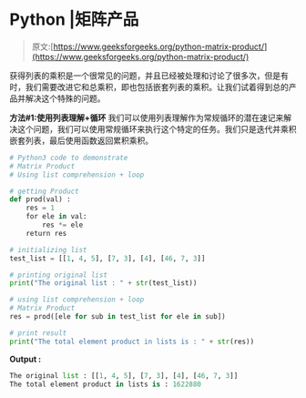 # Python |矩阵产品

> 原文:[https://www.geeksforgeeks.org/python-matrix-product/](https://www.geeksforgeeks.org/python-matrix-product/)

获得列表的乘积是一个很常见的问题，并且已经被处理和讨论了很多次，但是有时，我们需要改进它和总乘积，即也包括嵌套列表的乘积。让我们试着得到总的产品并解决这个特殊的问题。

**方法#1:使用列表理解+循环**
我们可以使用列表理解作为常规循环的潜在速记来解决这个问题，我们可以使用常规循环来执行这个特定的任务。我们只是迭代并乘积嵌套列表，最后使用函数返回累积乘积。

```py
# Python3 code to demonstrate
# Matrix Product
# Using list comprehension + loop

# getting Product
def prod(val) :
    res = 1 
    for ele in val:
        res *= ele
    return res 

# initializing list
test_list = [[1, 4, 5], [7, 3], [4], [46, 7, 3]]

# printing original list
print("The original list : " + str(test_list))

# using list comprehension + loop
# Matrix Product
res = prod([ele for sub in test_list for ele in sub])

# print result
print("The total element product in lists is : " + str(res))
```

**Output :**

```py
The original list : [[1, 4, 5], [7, 3], [4], [46, 7, 3]]
The total element product in lists is : 1622880

```